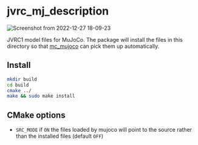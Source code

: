 # jvrc_mj_description

![Screenshot from 2022-12-27 18-09-23](https://user-images.githubusercontent.com/16384313/209642619-a35813fd-4cf1-4d80-bb92-b0c2f6d8b781.png)

JVRC1 model files for MuJoCo. The package will install the files in this directory so that [mc_mujoco](https://github.com/rohanpsingh/mc_mujoco) can pick them up automatically.

Install
-------

```bash
mkdir build
cd build
cmake ../
make && sudo make install
```

CMake options
-------------

- `SRC_MODE` if `ON` the files loaded by mujoco will point to the source rather than the installed files (default `OFF`)
